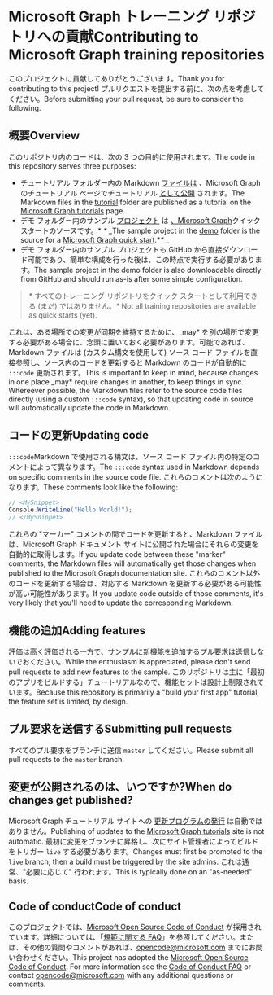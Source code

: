 # <a name="contributing-to-microsoft-graph-training-repositories"></a><span data-ttu-id="1f1f5-101">Microsoft Graph トレーニング リポジトリへの貢献</span><span class="sxs-lookup"><span data-stu-id="1f1f5-101">Contributing to Microsoft Graph training repositories</span></span>

<span data-ttu-id="1f1f5-102">このプロジェクトに貢献してありがとうございます。</span><span class="sxs-lookup"><span data-stu-id="1f1f5-102">Thank you for contributing to this project!</span></span> <span data-ttu-id="1f1f5-103">プルリクエストを提出する前に、次の点を考慮してください。</span><span class="sxs-lookup"><span data-stu-id="1f1f5-103">Before submitting your pull request, be sure to consider the following.</span></span>

## <a name="overview"></a><span data-ttu-id="1f1f5-104">概要</span><span class="sxs-lookup"><span data-stu-id="1f1f5-104">Overview</span></span>

<span data-ttu-id="1f1f5-105">このリポジトリ内のコードは、次の 3 つの目的に使用されます。</span><span class="sxs-lookup"><span data-stu-id="1f1f5-105">The code in this repository serves three purposes:</span></span>

- <span data-ttu-id="1f1f5-106">チュートリアル フォルダー内の Markdown [ファイルは](/tutorial) 、Microsoft Graph のチュートリアル ページでチュートリアル [として公開](https://docs.microsoft.com/graph/tutorials) されます。</span><span class="sxs-lookup"><span data-stu-id="1f1f5-106">The Markdown files in the [tutorial](/tutorial) folder are published as a tutorial on the [Microsoft Graph tutorials](https://docs.microsoft.com/graph/tutorials) page.</span></span>
- <span data-ttu-id="1f1f5-107">デモ フォルダー内のサンプル [プロジェクト](/demo) は [、Microsoft Graph](https://developer.microsoft.com/graph/quick-start)クイック スタートのソースです。\* *\** _</span><span class="sxs-lookup"><span data-stu-id="1f1f5-107">The sample project in the [demo](/demo) folder is the source for a [Microsoft Graph quick start](https://developer.microsoft.com/graph/quick-start).\**\** _</span></span>
- <span data-ttu-id="1f1f5-108">デモ フォルダー内のサンプル プロジェクトも GitHub から直接ダウンロード可能であり、簡単な構成を行った後は、この時点で実行する必要があります。</span><span class="sxs-lookup"><span data-stu-id="1f1f5-108">The sample project in the demo folder is also downloadable directly from GitHub and should run as-is after some simple configuration.</span></span>

> <span data-ttu-id="1f1f5-109">_*\**_ すべてのトレーニング リポジトリをクイック スタートとして利用できる (まだ) ではありません。</span><span class="sxs-lookup"><span data-stu-id="1f1f5-109">_*\**_ Not all training repositories are available as quick starts (yet).</span></span>

<span data-ttu-id="1f1f5-110">これは、ある場所での変更が同期を維持するために、_may\* を別の場所で変更する必要がある場合に、念頭に置いておく必要があります。可能であれば、Markdown ファイルは (カスタム構文を使用して) ソース コード ファイルを直接参照し、ソース内のコードを更新すると Markdown のコードが自動的に `:::code` 更新されます。</span><span class="sxs-lookup"><span data-stu-id="1f1f5-110">This is important to keep in mind, because changes in one place _may\* require changes in another, to keep things in sync. Whereever possible, the Markdown files refer to the source code files directly (using a custom `:::code` syntax), so that updating code in source will automatically update the code in Markdown.</span></span>

## <a name="updating-code"></a><span data-ttu-id="1f1f5-111">コードの更新</span><span class="sxs-lookup"><span data-stu-id="1f1f5-111">Updating code</span></span>

<span data-ttu-id="1f1f5-112">`:::code`Markdown で使用される構文は、ソース コード ファイル内の特定のコメントによって異なります。</span><span class="sxs-lookup"><span data-stu-id="1f1f5-112">The `:::code` syntax used in Markdown depends on specific comments in the source code file.</span></span> <span data-ttu-id="1f1f5-113">これらのコメントは次のようになります。</span><span class="sxs-lookup"><span data-stu-id="1f1f5-113">These comments look like the following:</span></span>

```csharp
// <MySnippet>
Console.WriteLine("Hello World!");
// </MySnippet>
```

<span data-ttu-id="1f1f5-114">これらの "マーカー" コメントの間でコードを更新すると、Markdown ファイルは、Microsoft Graph ドキュメント サイトに公開された場合にそれらの変更を自動的に取得します。</span><span class="sxs-lookup"><span data-stu-id="1f1f5-114">If you update code between these "marker" comments, the Markdown files will automatically get those changes when published to the Microsoft Graph documentation site.</span></span> <span data-ttu-id="1f1f5-115">これらのコメント以外のコードを更新する場合は、対応する Markdown を更新する必要がある可能性が高い可能性があります。</span><span class="sxs-lookup"><span data-stu-id="1f1f5-115">If you update code outside of those comments, it's very likely that you'll need to update the corresponding Markdown.</span></span>

## <a name="adding-features"></a><span data-ttu-id="1f1f5-116">機能の追加</span><span class="sxs-lookup"><span data-stu-id="1f1f5-116">Adding features</span></span>

<span data-ttu-id="1f1f5-117">評価は高く評価される一方で、サンプルに新機能を追加するプル要求は送信しないでおください。</span><span class="sxs-lookup"><span data-stu-id="1f1f5-117">While the enthusiasm is appreciated, please don't send pull requests to add new features to the sample.</span></span> <span data-ttu-id="1f1f5-118">このリポジトリは主に「最初のアプリをビルドする」チュートリアルなので、機能セットは設計上制限されています。</span><span class="sxs-lookup"><span data-stu-id="1f1f5-118">Because this repository is primarily a "build your first app" tutorial, the feature set is limited, by design.</span></span>

## <a name="submitting-pull-requests"></a><span data-ttu-id="1f1f5-119">プル要求を送信する</span><span class="sxs-lookup"><span data-stu-id="1f1f5-119">Submitting pull requests</span></span>

<span data-ttu-id="1f1f5-120">すべてのプル要求をブランチに送信 `master` してください。</span><span class="sxs-lookup"><span data-stu-id="1f1f5-120">Please submit all pull requests to the `master` branch.</span></span>

## <a name="when-do-changes-get-published"></a><span data-ttu-id="1f1f5-121">変更が公開されるのは、いつですか?</span><span class="sxs-lookup"><span data-stu-id="1f1f5-121">When do changes get published?</span></span>

<span data-ttu-id="1f1f5-122">Microsoft Graph チュートリアル サイトへの [更新プログラムの発行](https://docs.microsoft.com/graph/tutorials) は自動ではありません。</span><span class="sxs-lookup"><span data-stu-id="1f1f5-122">Publishing of updates to the [Microsoft Graph tutorials](https://docs.microsoft.com/graph/tutorials) site is not automatic.</span></span> <span data-ttu-id="1f1f5-123">最初に変更をブランチに昇格し、次にサイト管理者によってビルドをトリガー `live` する必要があります。</span><span class="sxs-lookup"><span data-stu-id="1f1f5-123">Changes must first be promoted to the `live` branch, then a build must be triggered by the site admins.</span></span> <span data-ttu-id="1f1f5-124">これは通常、"必要に応じて" 行われます。</span><span class="sxs-lookup"><span data-stu-id="1f1f5-124">This is typically done on an "as-needed" basis.</span></span>

## <a name="code-of-conduct"></a><span data-ttu-id="1f1f5-125">Code of conduct</span><span class="sxs-lookup"><span data-stu-id="1f1f5-125">Code of conduct</span></span>

<span data-ttu-id="1f1f5-p106">このプロジェクトでは、[Microsoft Open Source Code of Conduct](https://opensource.microsoft.com/codeofconduct/) が採用されています。詳細については、「[規範に関する FAQ](https://opensource.microsoft.com/codeofconduct/faq/)」を参照してください。または、その他の質問やコメントがあれば、[opencode@microsoft.com](mailto:opencode@microsoft.com) までにお問い合わせください。</span><span class="sxs-lookup"><span data-stu-id="1f1f5-p106">This project has adopted the [Microsoft Open Source Code of Conduct](https://opensource.microsoft.com/codeofconduct/). For more information see the [Code of Conduct FAQ](https://opensource.microsoft.com/codeofconduct/faq/) or contact [opencode@microsoft.com](mailto:opencode@microsoft.com) with any additional questions or comments.</span></span>
